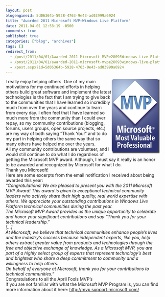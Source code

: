 ```yaml
---
layout: post
blogengineid: 5d06364b-5928-4763-9e43-ad03999a6924
title: "Awarded 2011 Microsoft MVP–Windows Live Platform"
date: 2011-04-01 12:58:19 -0500
comments: true
published: true
categories: ["blog", "archives"]
tags: []
redirect_from: 
  - /post/2011/04/01/Awarded-2011-Microsoft-MVPe28093Windows-Live-Platform
  - /post/2011/04/01/awarded-2011-microsoft-mvpe28093windows-live-platform
  - /post.aspx?id=5d06364b-5928-4763-9e43-ad03999a6924
---
```

<!-- more -->

<a href="/files/MVP_FullColor_ForScreen.png"><img style="background-image: none; border-right-width: 0px; padding-left: 0px; padding-right: 0px; display: inline; float: right; border-top-width: 0px; border-bottom-width: 0px; border-left-width: 0px; padding-top: 0px" title="MVP_FullColor_ForScreen" border="0" alt="MVP_FullColor_ForScreen" align="right" src="/files/MVP_FullColor_ForScreen_thumb.png" width="157" height="244" /></a>I really enjoy helping others. One of my main motivations for my continued efforts in helping others build great software and implement the latest technologies is the fact that I am trying to give back to the communities that I have learned so incredibly much from over the years and continue to learn from every day. I often feel that I have learned so much more from the community than I could ever repay, so my community contributions (blogging, forums, users groups, open source projects, etc.) are my way of both saying “Thank You!” and to do my part in helping others the same way that so many others have helped me over the years.  
All my community contributions are volunteer, and I would still continue to do what I do regardless of getting the Microsoft MVP award. Although, I must say it really is an honor to be awarded and recognized by Microsoft for what I do.  
Thank you Microsoft!  
Here are some excerpts from the email notification I received about being awarded this year:  
*“Congratulations! We are pleased to present you with the 2011 Microsoft MVP Award! This award is given to exceptional technical community leaders who actively share their high quality, real world expertise with others. We appreciate your outstanding contributions in Windows Live Platform technical communities during the past year.*  
*The Microsoft MVP Award provides us the unique opportunity to celebrate and honor your significant contributions and say “Thank you for your technical leadership.”*  
*[…]*  
*At Microsoft, we believe that technical communities enhance people’s lives and the industry’s success because independent experts, like you, help others extract greater value from products and technologies through the free and objective exchange of knowledge. As a Microsoft MVP, you are part of a highly select group of experts that represent technology’s best and brightest who share a deep commitment to community and a willingness to help others.*  
*On behalf of everyone at Microsoft, thank you for your contributions to technical communities.”*  
Congratulations to all the April Fools MVP’s  
If you are not familiar with what the Microsoft MVP Program is, you can find more information about it here: <a title="http://mvp.support.microsoft.com/" href="http://mvp.support.microsoft.com/">http://mvp.support.microsoft.com/</a>
